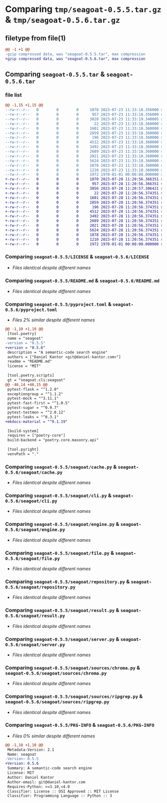 # Comparing `tmp/seagoat-0.5.5.tar.gz` & `tmp/seagoat-0.5.6.tar.gz`

## filetype from file(1)

```diff
@@ -1 +1 @@
-gzip compressed data, was "seagoat-0.5.5.tar", max compression
+gzip compressed data, was "seagoat-0.5.6.tar", max compression
```

## Comparing `seagoat-0.5.5.tar` & `seagoat-0.5.6.tar`

### file list

```diff
@@ -1,15 +1,15 @@
--rw-r--r--   0        0        0     1070 2023-07-23 11:33:18.356000 seagoat-0.5.5/LICENSE
--rw-r--r--   0        0        0      957 2023-07-23 11:33:18.356000 seagoat-0.5.5/README.md
--rw-r--r--   0        0        0     3028 2023-07-23 11:33:19.340005 seagoat-0.5.5/pyproject.toml
--rw-r--r--   0        0        0       22 2023-07-23 11:33:18.360000 seagoat-0.5.5/seagoat/__init__.py
--rw-r--r--   0        0        0     1601 2023-07-23 11:33:18.360000 seagoat-0.5.5/seagoat/cache.py
--rw-r--r--   0        0        0     2859 2023-07-23 11:33:18.360000 seagoat-0.5.5/seagoat/cli.py
--rw-r--r--   0        0        0      196 2023-07-23 11:33:18.360000 seagoat-0.5.5/seagoat/common.py
--rw-r--r--   0        0        0     4512 2023-07-23 11:33:18.360000 seagoat-0.5.5/seagoat/engine.py
--rw-r--r--   0        0        0     3492 2023-07-23 11:33:18.360000 seagoat-0.5.5/seagoat/file.py
--rw-r--r--   0        0        0     2689 2023-07-23 11:33:18.360000 seagoat-0.5.5/seagoat/repository.py
--rw-r--r--   0        0        0     2021 2023-07-23 11:33:18.360000 seagoat-0.5.5/seagoat/result.py
--rw-r--r--   0        0        0     5624 2023-07-23 11:33:18.360000 seagoat-0.5.5/seagoat/server.py
--rw-r--r--   0        0        0     1878 2023-07-23 11:33:18.360000 seagoat-0.5.5/seagoat/sources/chroma.py
--rw-r--r--   0        0        0     1210 2023-07-23 11:33:18.360000 seagoat-0.5.5/seagoat/sources/ripgrep.py
--rw-r--r--   0        0        0     1972 1970-01-01 00:00:00.000000 seagoat-0.5.5/PKG-INFO
+-rw-r--r--   0        0        0     1070 2023-07-28 11:20:56.366351 seagoat-0.5.6/LICENSE
+-rw-r--r--   0        0        0      957 2023-07-28 11:20:56.366351 seagoat-0.5.6/README.md
+-rw-r--r--   0        0        0     3056 2023-07-28 11:20:57.306421 seagoat-0.5.6/pyproject.toml
+-rw-r--r--   0        0        0       22 2023-07-28 11:20:56.374351 seagoat-0.5.6/seagoat/__init__.py
+-rw-r--r--   0        0        0     1601 2023-07-28 11:20:56.374351 seagoat-0.5.6/seagoat/cache.py
+-rw-r--r--   0        0        0     2859 2023-07-28 11:20:56.374351 seagoat-0.5.6/seagoat/cli.py
+-rw-r--r--   0        0        0      196 2023-07-28 11:20:56.374351 seagoat-0.5.6/seagoat/common.py
+-rw-r--r--   0        0        0     4512 2023-07-28 11:20:56.374351 seagoat-0.5.6/seagoat/engine.py
+-rw-r--r--   0        0        0     3492 2023-07-28 11:20:56.374351 seagoat-0.5.6/seagoat/file.py
+-rw-r--r--   0        0        0     2689 2023-07-28 11:20:56.374351 seagoat-0.5.6/seagoat/repository.py
+-rw-r--r--   0        0        0     2021 2023-07-28 11:20:56.374351 seagoat-0.5.6/seagoat/result.py
+-rw-r--r--   0        0        0     5624 2023-07-28 11:20:56.374351 seagoat-0.5.6/seagoat/server.py
+-rw-r--r--   0        0        0     1878 2023-07-28 11:20:56.374351 seagoat-0.5.6/seagoat/sources/chroma.py
+-rw-r--r--   0        0        0     1210 2023-07-28 11:20:56.374351 seagoat-0.5.6/seagoat/sources/ripgrep.py
+-rw-r--r--   0        0        0     1972 1970-01-01 00:00:00.000000 seagoat-0.5.6/PKG-INFO
```

### Comparing `seagoat-0.5.5/LICENSE` & `seagoat-0.5.6/LICENSE`

 * *Files identical despite different names*

### Comparing `seagoat-0.5.5/README.md` & `seagoat-0.5.6/README.md`

 * *Files identical despite different names*

### Comparing `seagoat-0.5.5/pyproject.toml` & `seagoat-0.5.6/pyproject.toml`

 * *Files 2% similar despite different names*

```diff
@@ -1,10 +1,10 @@
 [tool.poetry]
 name = "seagoat"
-version = "0.5.5"
+version = "0.5.6"
 description = "A semantic-code search engine"
 authors = ["Daniel Kantor <git@daniel-kantor.com>"]
 readme = "README.md"
 license = "MIT"
 
 [tool.poetry.scripts]
 gt = "seagoat.cli:seagoat"
@@ -46,14 +46,15 @@
 pytest-flask = "^1.2.0"
 exceptiongroup = "^1.1.2"
 pytest-mock = "^3.11.1"
 pytest-fast-first = "^1.0.5"
 pytest-sugar = "^0.9.7"
 pytest-testmon = "^2.0.12"
 pytest-leaks = "^0.3.1"
+mkdocs-material = "^9.1.19"
 
 [build-system]
 requires = ["poetry-core"]
 build-backend = "poetry.core.masonry.api"
 
 [tool.pyright]
 venvPath = "."
```

### Comparing `seagoat-0.5.5/seagoat/cache.py` & `seagoat-0.5.6/seagoat/cache.py`

 * *Files identical despite different names*

### Comparing `seagoat-0.5.5/seagoat/cli.py` & `seagoat-0.5.6/seagoat/cli.py`

 * *Files identical despite different names*

### Comparing `seagoat-0.5.5/seagoat/engine.py` & `seagoat-0.5.6/seagoat/engine.py`

 * *Files identical despite different names*

### Comparing `seagoat-0.5.5/seagoat/file.py` & `seagoat-0.5.6/seagoat/file.py`

 * *Files identical despite different names*

### Comparing `seagoat-0.5.5/seagoat/repository.py` & `seagoat-0.5.6/seagoat/repository.py`

 * *Files identical despite different names*

### Comparing `seagoat-0.5.5/seagoat/result.py` & `seagoat-0.5.6/seagoat/result.py`

 * *Files identical despite different names*

### Comparing `seagoat-0.5.5/seagoat/server.py` & `seagoat-0.5.6/seagoat/server.py`

 * *Files identical despite different names*

### Comparing `seagoat-0.5.5/seagoat/sources/chroma.py` & `seagoat-0.5.6/seagoat/sources/chroma.py`

 * *Files identical despite different names*

### Comparing `seagoat-0.5.5/seagoat/sources/ripgrep.py` & `seagoat-0.5.6/seagoat/sources/ripgrep.py`

 * *Files identical despite different names*

### Comparing `seagoat-0.5.5/PKG-INFO` & `seagoat-0.5.6/PKG-INFO`

 * *Files 0% similar despite different names*

```diff
@@ -1,10 +1,10 @@
 Metadata-Version: 2.1
 Name: seagoat
-Version: 0.5.5
+Version: 0.5.6
 Summary: A semantic-code search engine
 License: MIT
 Author: Daniel Kantor
 Author-email: git@daniel-kantor.com
 Requires-Python: >=3.10,<4.0
 Classifier: License :: OSI Approved :: MIT License
 Classifier: Programming Language :: Python :: 3
```

